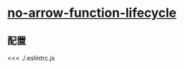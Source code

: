 # [no-arrow-function-lifecycle](https://github.com/jsx-eslint/eslint-plugin-react/blob/master/docs/rules/no-arrow-function-lifecycle.md)

## 配置

<<< ./.eslintrc.js
